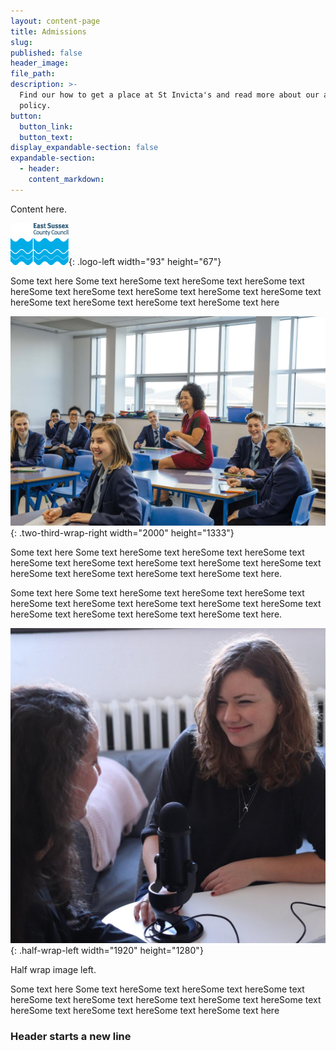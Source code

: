 ```yaml
---
layout: content-page
title: Admissions
slug:
published: false
header_image:
file_path:
description: >-
  Find our how to get a place at St Invicta's and read more about our admissions
  policy.
button:
  button_link:
  button_text:
display_expandable-section: false
expandable-section:
  - header:
    content_markdown:
---
```


Content here.

![](/assets/images/escc-logo-large.png){: .logo-left width="93" height="67"}

Some text here Some text hereSome text hereSome text hereSome text hereSome text hereSome text hereSome text hereSome text hereSome text hereSome text hereSome text hereSome text hereSome text here

![](/assets/images/classroom2.jpg){: .two-third-wrap-right width="2000" height="1333"}

Some text here Some text hereSome text hereSome text hereSome text hereSome text hereSome text hereSome text hereSome text hereSome text hereSome text hereSome text hereSome text hereSome text here.

Some text here Some text hereSome text hereSome text hereSome text hereSome text hereSome text hereSome text hereSome text hereSome text hereSome text hereSome text hereSome text hereSome text here.

![](/assets/images/news-radio.jpg){: .half-wrap-left width="1920" height="1280"}

Half wrap image left.

Some text here Some text hereSome text hereSome text hereSome text hereSome text hereSome text hereSome text hereSome text hereSome text hereSome text hereSome text hereSome text hereSome text here

### Header starts a new line
